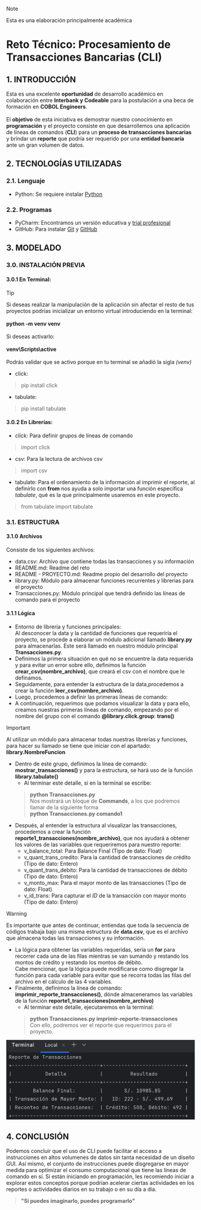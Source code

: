 > [!NOTE]
> Esta es una elaboración principalmente académica

# Reto Técnico: Procesamiento de Transacciones Bancarias (CLI)

## 1. INTRODUCCIÓN
Esta es una excelente **oportunidad** de desarrollo académico en colaboración entre **Interbank y Codeable** para la postulación a una beca de formación en **COBOL Engineers**.<br> <br>
El **objetivo** de esta iniciativa es demostrar nuestro conocimiento en **programación** y el proyecto consiste en que desarrollemos una aplicación de líneas de comandos (**CLI**) para un **proceso de transacciones bancarias** y brindar un **reporte** que podría ser requerido por una **entidad bancaría** ante un gran volumen de datos.

## 2. TECNOLOGÍAS UTILIZADAS
### 2.1. Lenguaje
- Python: Se requiere instalar [Python](https://www.python.org/downloads/)

### 2.2. Programas
- PyCharm: Encontramos un versión educativa y [trial profesional](https://www.jetbrains.com/es-es/pycharm/download/?section=windows)
- GitHub: Para instalar [Git](https://git-scm.com/) y [GitHub](https://desktop.github.com/download/)

## 3. MODELADO
### 3.0. INSTALACIÓN PREVIA
#### 3.0.1 En Terminal:
> [!TIP]
> Si deseas realizar la manipulación de la aplicación sin afectar el resto de tus proyectos podrías inicializar un entorno virtual introduciendo en la terminal:<br><br>
> **python -m venv venv**<br><br> 
> Si deseas activarlo:<br><br>
> **venv\Scripts\active** <br><br>
> Podrás validar que se activo porque en tu terminal se añadió la sigla *(venv)*

- click:
>pip install click
- tabulate:
>pip install tabulate

#### 3.0.2 En Librerías:
- click: Para definir grupos de líneas de comando
> import click
- csv: Para la lectura de archivos csv
> import csv
- tabulate: Para el ordenamiento de la información al imprimir el reporte, al definirlo con **from** nos ayuda a solo importar una función específica *tabulate*, qué es la que principalmente usaremos en este proyecto.
> from tabulate import tabulate

### 3.1. ESTRUCTURA
#### 3.1.0 Archivos
Consiste de los siguientes archivos:
- data.csv: Archivo que contiene todas las transacciones y su información
- README.md: Readme del reto
- README - PROYECTO.md: Readme propio del desarrollo del proyecto
- library.py: Módulo para almacenar funciones recurrentes y librerias para el proyecto
- Transacciones.py: Módulo principal que tendrá definido las líneas de comando para el proyecto

#### 3.1.1 Lógica
- Entorno de librería y funciones principales:<br>
Al desconocer la data y la cantidad de funciones que requeriría el proyecto, se procede a elaborar un módulo adicional llamado **library.py** para almacenarlas. Este será llamado en nuestro módulo principal **Transacciones.py**.
- Definimos la primera situación en qué no se encuentre la data requerida y para evitar un error sobre ello, definimos la función **crear_csv(nombre_archivo)**, que creará el csv con el nombre que le definamos.
- Seguidamente, para entender la estructura de la data,procedemos a crear la función **leer_csv(nombre_archivo)**.
- Luego, procedemos a definir las primeras líneas de comando:
- A continuación, requerimos que podamos visualizar la data y para ello, creamos nuestras primeras líneas de comando, empezando por el nombre del grupo con el comando **@library.click.group**: **trans()**

> [!IMPORTANT]
> Al utilizar un módulo para almacenar todas nuestras librerías y funciones, para hacer su llamado se tiene que iniciar con el apartado: **library.__NombreFuncion__**
- Dentro de este grupo, definimos la línea de comando: **mostrar_transacciones()** y para la estructura, se hará uso de la función **library.tabulate()**
  - Al terminar este detalle, si en la terminal se escribe: 
  > **python Transacciones.py** <br>
    Nos mostrará un bloque de **Commands**, a los que podremos llamar de la siguiente forma <br>
    **python Transacciones.py comando1**
- Después, al entender la estructura al visualizar las transacciones, procedemos a crear la función **reporte1_transacciones(nombre_archivo)**, que nos ayudará a obtener los valores de las variables que requeriremos para nuestro reporte:
  - v_balance_total: Para Balance Final (Tipo de dato: Float)
  - v_quant_trans_credito: Para la cantidad de transacciones de crédito (Tipo de dato: Entero)
  - v_quant_trans_debito: Para la cantidad de transacciones de débito (Tipo de dato: Entero)
  - v_monto_max: Para el mayor monto de las transacciones (Tipo de dato: Float)
  - v_id_trans: Para capturar el *ID* de la transacción con mayor monto (Tipo de dato: Entero)

> [!WARNING]
> Es importante que antes de continuar, entiendas que toda la secuencia de códigos trabaja bajo una misma estructura de **data.csv**, que es el archivo que almacena todas las transacciones y su información.

- La lógica para obtener las variables requeridas, sería un **for** para recorrer cada una de las filas mientras se van sumando y restando los montos de crédito y restando los montos de débito. <br> Cabe mencionar, que la lógica puede modificarse como disgregar la función para cada variable para evitar que se recorra todas las filas del archivo en el cálculo de las 4 variables.
- Finalmente, definimos la línea de comando: **imprimir_reporte_transacciones()**, dónde almaceneramos las variables de la función **reporte1_transacciones(nombre_archivo)**
  - Al terminar este detalle, ejecutaremos en la terminal: 
  > **python Transacciones.py imprimir-reporte-transacciones** <br>
    Con ello, podremos ver el reporte que requerimos para el proyecto.

![Reporte Final](Reporte%20Final.png)

## 4. CONCLUSIÓN
Podemos concluir que el uso de CLI puede facilitar el acceso a instrucciones en altos volumenes de datos sin tanta necesidad de un diseño GUI.
Así mismo, el conjunto de instrucciones puede disgregarse en mayor medida para optimizar el consumo computacional que tiene las líneas de comando en sí.
Si están iniciando en programación, les recomiendo iniciar a explorar estos conceptos porque podrían acelerar ciertas actividades en los reportes o actividades diarios en su trabajo o en su día a día.

> **"Si puedes imaginarlo, puedes programarlo"**